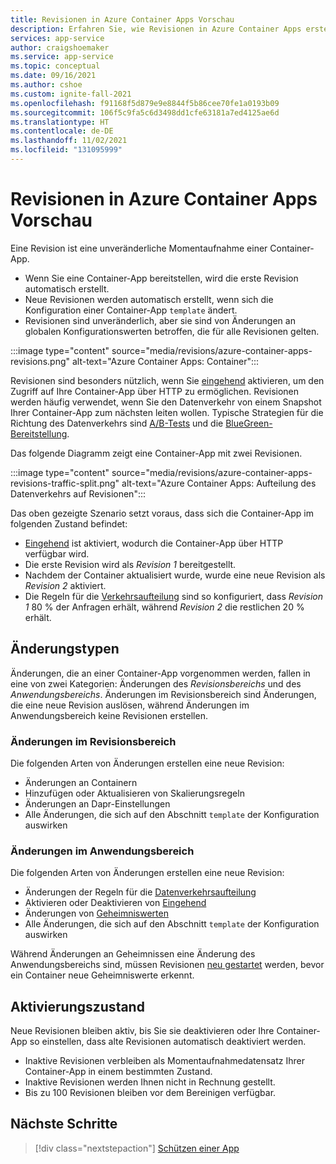 ```yaml
---
title: Revisionen in Azure Container Apps Vorschau
description: Erfahren Sie, wie Revisionen in Azure Container Apps erstellt werden.
services: app-service
author: craigshoemaker
ms.service: app-service
ms.topic: conceptual
ms.date: 09/16/2021
ms.author: cshoe
ms.custom: ignite-fall-2021
ms.openlocfilehash: f91168f5d879e9e8844f5b86cee70fe1a0193b09
ms.sourcegitcommit: 106f5c9fa5c6d3498dd1cfe63181a7ed4125ae6d
ms.translationtype: HT
ms.contentlocale: de-DE
ms.lasthandoff: 11/02/2021
ms.locfileid: "131095999"
---
```

# <a name="revisions-in-azure-container-apps-preview"></a>Revisionen in Azure Container Apps Vorschau

Eine Revision ist eine unveränderliche Momentaufnahme einer Container-App.

- Wenn Sie eine Container-App bereitstellen, wird die erste Revision automatisch erstellt.
- Neue Revisionen werden automatisch erstellt, wenn sich die Konfiguration einer Container-App `template` ändert.
- Revisionen sind unveränderlich, aber sie sind von Änderungen an globalen Konfigurationswerten betroffen, die für alle Revisionen gelten.

:::image type="content" source="media/revisions/azure-container-apps-revisions.png" alt-text="Azure Container Apps: Container":::

Revisionen sind besonders nützlich, wenn Sie [eingehend](ingress.md) aktivieren, um den Zugriff auf Ihre Container-App über HTTP zu ermöglichen.  Revisionen werden häufig verwendet, wenn Sie den Datenverkehr von einem Snapshot Ihrer Container-App zum nächsten leiten wollen. Typische Strategien für die Richtung des Datenverkehrs sind [A/B-Tests](https://wikipedia.org/wiki/A/B_testing) und die [BlueGreen-Bereitstellung](https://martinfowler.com/bliki/BlueGreenDeployment.html).

Das folgende Diagramm zeigt eine Container-App mit zwei Revisionen.

:::image type="content" source="media/revisions/azure-container-apps-revisions-traffic-split.png" alt-text="Azure Container Apps: Aufteilung des Datenverkehrs auf Revisionen":::

Das oben gezeigte Szenario setzt voraus, dass sich die Container-App im folgenden Zustand befindet:

- [Eingehend](ingress.md) ist aktiviert, wodurch die Container-App über HTTP verfügbar wird.
- Die erste Revision wird als _Revision 1_ bereitgestellt.
- Nachdem der Container aktualisiert wurde, wurde eine neue Revision als _Revision 2_ aktiviert.
- Die Regeln für die [Verkehrsaufteilung](revisions-manage.md#traffic-splitting) sind so konfiguriert, dass _Revision 1_ 80 % der Anfragen erhält, während _Revision 2_ die restlichen 20 % erhält.

## <a name="change-types"></a>Änderungstypen

Änderungen, die an einer Container-App vorgenommen werden, fallen in eine von zwei Kategorien: Änderungen des *Revisionsbereichs* und des *Anwendungsbereichs*. Änderungen im Revisionsbereich sind Änderungen, die eine neue Revision auslösen, während Änderungen im Anwendungsbereich keine Revisionen erstellen.

### <a name="revision-scope-changes"></a>Änderungen im Revisionsbereich

Die folgenden Arten von Änderungen erstellen eine neue Revision:

- Änderungen an Containern
- Hinzufügen oder Aktualisieren von Skalierungsregeln
- Änderungen an Dapr-Einstellungen
- Alle Änderungen, die sich auf den Abschnitt `template` der Konfiguration auswirken

### <a name="application-scope-changes"></a>Änderungen im Anwendungsbereich

Die folgenden Arten von Änderungen erstellen eine neue Revision:

- Änderungen der Regeln für die [Datenverkehrsaufteilung](revisions-manage.md#traffic-splitting)
- Aktivieren oder Deaktivieren von [Eingehend](ingress.md)
- Änderungen von [Geheimniswerten](secure-app.md)
- Alle Änderungen, die sich auf den Abschnitt `template` der Konfiguration auswirken

Während Änderungen an Geheimnissen eine Änderung des Anwendungsbereichs sind, müssen Revisionen [neu gestartet](revisions.md) werden, bevor ein Container neue Geheimniswerte erkennt.

## <a name="activation-state"></a>Aktivierungszustand

Neue Revisionen bleiben aktiv, bis Sie sie deaktivieren oder Ihre Container-App so einstellen, dass alte Revisionen automatisch deaktiviert werden.

- Inaktive Revisionen verbleiben als Momentaufnahmedatensatz Ihrer Container-App in einem bestimmten Zustand.
- Inaktive Revisionen werden Ihnen nicht in Rechnung gestellt.
- Bis zu 100 Revisionen bleiben vor dem Bereinigen verfügbar.

## <a name="next-steps"></a>Nächste Schritte

> [!div class="nextstepaction"]
> [Schützen einer App](get-started.md)
